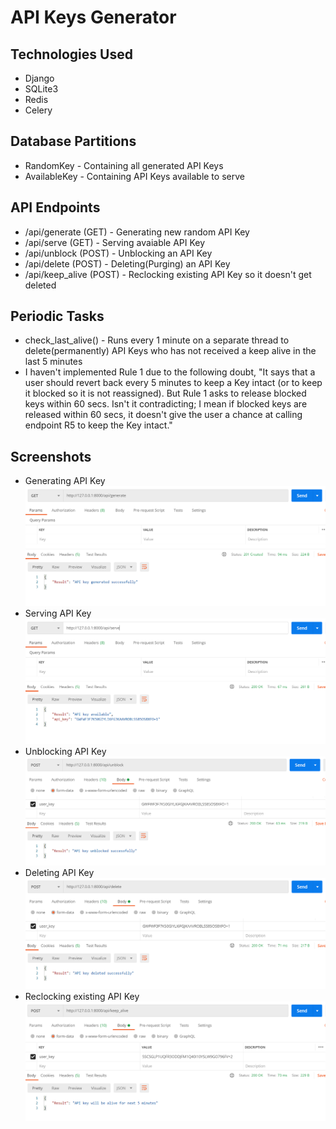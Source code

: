 # API Keys Generator

## Technologies Used
* Django
* SQLite3
* Redis
* Celery

## Database Partitions
* RandomKey - Containing all generated API Keys
* AvailableKey - Containing API Keys available to serve

## API Endpoints
* /api/generate (GET) - Generating new random API Key
* /api/serve (GET) - Serving avaiable API Key
* /api/unblock (POST) - Unblocking an API Key
* /api/delete (POST) - Deleting(Purging) an API Key
* /api/keep_alive (POST) - Reclocking existing API Key so it doesn't get deleted

## Periodic Tasks
* check_last_alive() - Runs every 1 minute on a separate thread to delete(permanently)
API Keys who has not received a keep alive in the last 5 minutes
* I haven't implemented Rule 1 due to the following doubt,
"It says that a user should revert back every 5 minutes to keep a Key intact (or
to keep it blocked so it is not reassigned). But Rule 1 asks to release blocked keys
within 60 secs. Isn't it contradicting; I mean if blocked keys are released within 60 secs,
it doesn't give the user a chance at calling endpoint R5 to keep the Key intact."

## Screenshots
* Generating API Key
  ![](/screenshots/generate.PNG)
* Serving API Key
  ![](/screenshots/serve.PNG)
* Unblocking API Key
  ![](/screenshots/unblock.PNG)
* Deleting API Key
  ![](/screenshots/delete.PNG)
* Reclocking existing API Key
  ![](/screenshots/keep_alive.PNG)
